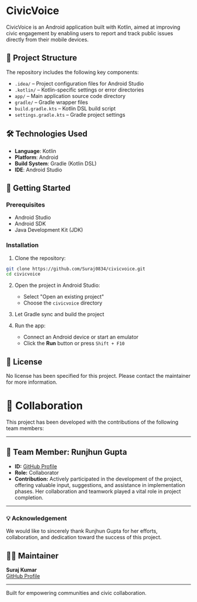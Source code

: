 # CivicVoice

CivicVoice is an Android application built with Kotlin, aimed at improving civic engagement by enabling users to report and track public issues directly from their mobile devices.

## 📁 Project Structure

The repository includes the following key components:

- `.idea/` – Project configuration files for Android Studio
- `.kotlin/` – Kotlin-specific settings or error directories
- `app/` – Main application source code directory
- `gradle/` – Gradle wrapper files
- `build.gradle.kts` – Kotlin DSL build script
- `settings.gradle.kts` – Gradle project settings

## 🛠️ Technologies Used

- **Language**: Kotlin
- **Platform**: Android
- **Build System**: Gradle (Kotlin DSL)
- **IDE**: Android Studio

## 🚀 Getting Started

### Prerequisites

- Android Studio
- Android SDK
- Java Development Kit (JDK)

### Installation

1. Clone the repository:

```bash
git clone https://github.com/Suraj0834/civicvoice.git
cd civicvoice
```

2. Open the project in Android Studio:
   - Select "Open an existing project"
   - Choose the `civicvoice` directory

3. Let Gradle sync and build the project

4. Run the app:
   - Connect an Android device or start an emulator
   - Click the **Run** button or press `Shift + F10`

## 📄 License

No license has been specified for this project. Please contact the maintainer for more information.



# 🤝 Collaboration

This project has been developed with the contributions of the following team members:

---

## 👤 Team Member: Runjhun Gupta

- **ID:** [GitHub Profile](https://github.com/Runjhun143)
- **Role:** Collaborator  
- **Contribution:** Actively participated in the development of the project, offering valuable input, suggestions, and assistance in implementation phases. Her collaboration and teamwork played a vital role in project completion.

---

### 💡 Acknowledgement

We would like to sincerely thank Runjhun Gupta for her efforts, collaboration, and dedication toward the success of this project.


## 👨‍💻 Maintainer

**Suraj Kumar**  
[GitHub Profile](https://github.com/Suraj0834)

---

Built for empowering communities and civic collaboration.
